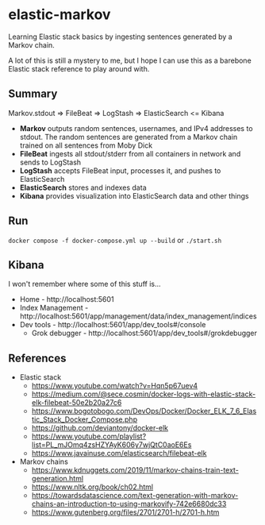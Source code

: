 # elastic-markov

Learning Elastic stack basics by ingesting sentences generated by a Markov chain.

A lot of this is still a mystery to me, but I hope I can use this 
as a barebone Elastic stack reference to play around with.

## Summary

Markov.stdout => FileBeat => LogStash => ElasticSearch <= Kibana

- **Markov** outputs random sentences, usernames, and IPv4 addresses to stdout. 
  The random sentences are generated from a Markov chain trained on all sentences from Moby Dick
- **FileBeat** ingests all stdout/stderr from all containers in network and sends to LogStash
- **LogStash** accepts FileBeat input, processes it, and pushes to ElasticSearch
- **ElasticSearch** stores and indexes data
- **Kibana** provides visualization into ElasticSearch data and other things

## Run

`docker compose -f docker-compose.yml up --build` or `./start.sh`

## Kibana

I won't remember where some of this stuff is...

- Home - http://localhost:5601
- Index Management - http://localhost:5601/app/management/data/index_management/indices
- Dev tools - http://localhost:5601/app/dev_tools#/console
  - Grok debugger - http://localhost:5601/app/dev_tools#/grokdebugger

## References

- Elastic stack
  - https://www.youtube.com/watch?v=Hqn5p67uev4
  - https://medium.com/@sece.cosmin/docker-logs-with-elastic-stack-elk-filebeat-50e2b20a27c6
  - https://www.bogotobogo.com/DevOps/Docker/Docker_ELK_7_6_Elastic_Stack_Docker_Compose.php
  - https://github.com/deviantony/docker-elk
  - https://www.youtube.com/playlist?list=PL_mJOmq4zsHZYAyK606y7wjQtC0aoE6Es
  - https://www.javainuse.com/elasticsearch/filebeat-elk
- Markov chains
  - https://www.kdnuggets.com/2019/11/markov-chains-train-text-generation.html
  - https://www.nltk.org/book/ch02.html
  - https://towardsdatascience.com/text-generation-with-markov-chains-an-introduction-to-using-markovify-742e6680dc33
  - https://www.gutenberg.org/files/2701/2701-h/2701-h.htm
